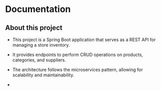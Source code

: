 # Documentation

## About this project
- This project is a Spring Boot application that serves as a REST API for managing a store inventory.
- It provides endpoints to perform CRUD operations on products, categories, and suppliers.
- The architecture follows the microservices pattern, allowing for scalability and maintainability.

- 